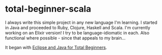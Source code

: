 # total-beginner-scala

I always write this simple project in any new language I'm learning. I started in Java and proceeded to Ruby, Clojure, Haskell and Scala. I'm currently working on an Elixir version! I try to be language-idiomatic in each. Also functional where possible - since that appeals to my brain...

It began with [Eclipse and Java for Total Beginners](http://eclipsetutorial.sourceforge.net/totalbeginner.html).
